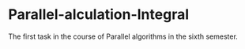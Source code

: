 # Parallel-alculation-Integral
The first task in the course of Parallel algorithms in the sixth semester.
